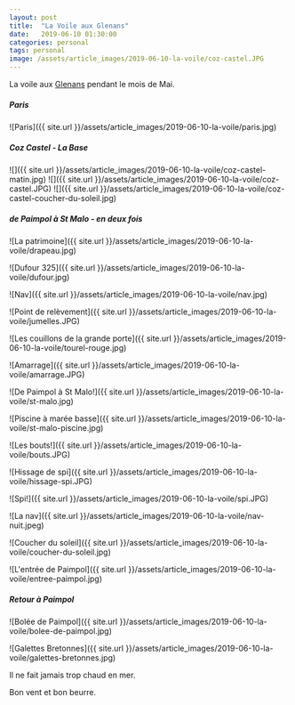 ```yaml
---
layout: post
title:  "La Voile aux Glenans"
date:   2019-06-10 01:30:00
categories: personal
tags: personal
image: /assets/article_images/2019-06-10-la-voile/coz-castel.JPG
---
```


La voile aux [Glenans](https://www.glenans.asso.fr/) pendant le mois de Mai.

##### Paris

![Paris]({{ site.url }}/assets/article_images/2019-06-10-la-voile/paris.jpg)

##### Coz Castel - La Base

![]({{ site.url }}/assets/article_images/2019-06-10-la-voile/coz-castel-matin.jpg)
![]({{ site.url }}/assets/article_images/2019-06-10-la-voile/coz-castel.JPG)
![]({{ site.url }}/assets/article_images/2019-06-10-la-voile/coz-castel-coucher-du-soleil.jpg)

##### de Paimpol à St Malo - en deux fois

![La patrimoine]({{ site.url }}/assets/article_images/2019-06-10-la-voile/drapeau.jpg)

![Dufour 325]({{ site.url }}/assets/article_images/2019-06-10-la-voile/dufour.jpg)

![Nav]({{ site.url }}/assets/article_images/2019-06-10-la-voile/nav.jpg)

![Point de relèvement]({{ site.url }}/assets/article_images/2019-06-10-la-voile/jumelles.JPG)

![Les couillons de la grande porte]({{ site.url }}/assets/article_images/2019-06-10-la-voile/tourel-rouge.jpg)

![Amarrage]({{ site.url }}/assets/article_images/2019-06-10-la-voile/amarrage.JPG)

![De Paimpol à St Malo!]({{ site.url }}/assets/article_images/2019-06-10-la-voile/st-malo.jpg)

![Piscine à marée basse]({{ site.url }}/assets/article_images/2019-06-10-la-voile/st-malo-piscine.jpg)

![Les bouts!]({{ site.url }}/assets/article_images/2019-06-10-la-voile/bouts.JPG)

![Hissage de spi]({{ site.url }}/assets/article_images/2019-06-10-la-voile/hissage-spi.JPG)

![Spi!]({{ site.url }}/assets/article_images/2019-06-10-la-voile/spi.JPG)

![La nav]({{ site.url }}/assets/article_images/2019-06-10-la-voile/nav-nuit.jpeg)

![Coucher du soleil]({{ site.url }}/assets/article_images/2019-06-10-la-voile/coucher-du-soleil.jpg)

![L'entrée de Paimpol]({{ site.url }}/assets/article_images/2019-06-10-la-voile/entree-paimpol.jpg)

##### Retour à Paimpol

![Bolée de Paimpol]({{ site.url }}/assets/article_images/2019-06-10-la-voile/bolee-de-paimpol.jpg)


![Galettes Bretonnes]({{ site.url }}/assets/article_images/2019-06-10-la-voile/galettes-bretonnes.jpg)


Il ne fait jamais trop chaud en mer.


Bon vent et bon beurre.
